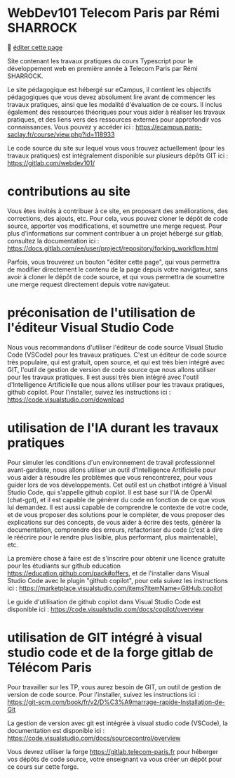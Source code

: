 # WebDev101 Telecom Paris par Rémi SHARROCK

:memo: [éditer cette page](https://gitlab.com/-/ide/project/webdev101/webdev101.gitlab.io/edit/main/-/)


Site contenant les travaux pratiques du cours Typescript pour le développement web en première année à Telecom Paris par Rémi SHARROCK.

Le site pédagogique est hébergé sur eCampus, il contient les objectifs pédagogiques que vous devez absolument lire avant de commencer les travaux pratiques, ainsi que les modalité d'évaluation de ce cours. Il inclus également des ressources théoriques pour vous aider à réaliser les travaux pratiques, et des liens vers des ressources externes pour approfondir vos connaissances. Vous pouvez y accéder ici : 
https://ecampus.paris-saclay.fr/course/view.php?id=118933

Le code source du site sur lequel vous vous trouvez actuellement (pour les travaux pratiques) est intégralement disponible sur plusieurs dépôts GIT ici : 
https://gitlab.com/webdev101/

# contributions au site
Vous êtes invités à contribuer à ce site, en proposant des améliorations, des corrections, des ajouts, etc. Pour cela, vous pouvez cloner le dépôt de code source, apporter vos modifications, et soumettre une merge request. Pour plus d'informations sur comment contribuer à un projet hébergé sur gitlab, consultez la documentation ici : https://docs.gitlab.com/ee/user/project/repository/forking_workflow.html

Parfois, vous trouverez un bouton "éditer cette page", qui vous permettra de modifier directement le contenu de la page depuis votre navigateur, sans avoir à cloner le dépôt de code source, et qui vous permettra de soumettre une merge request directement depuis votre navigateur.

# préconisation de l'utilisation de l'éditeur Visual Studio Code
Nous vous recommandons d'utiliser l'éditeur de code source Visual Studio Code (VSCode) pour les travaux pratiques. C'est un éditeur de code source très populaire, qui est gratuit, open source, et qui est très bien intégré avec GIT, l'outil de gestion de version de code source que nous allons utiliser pour les travaux pratiques. Il est aussi très bien intégré avec l'outil d'Intelligence Artificielle que nous allons utiliser pour les travaux pratiques, github copilot. Pour l'installer, suivez les instructions ici : https://code.visualstudio.com/download 

# utilisation de l'IA durant les travaux pratiques

Pour simuler les conditions d'un environnement de travail professionnel avant-gardiste, nous allons utiliser un outil d'Intelligence Artificielle pour vous aider à résoudre les problèmes que vous rencontrerez, pour vous guider lors de vos développements. Cet outil est un chatbot intégré à Visual Studio Code, qui s'appelle github copilot. Il est basé sur l'IA de OpenAI (chat-gpt), et il est capable de générer du code en fonction de ce que vous lui demandez. Il est aussi capable de comprendre le contexte de votre code, et de vous proposer des solutions pour le compléter, de vous proposer des explications sur des concepts, de vous aider à écrire des tests, générer la documentation, comprendre des erreurs, refactoriser du code (c'est à dire le réécrire pour le rendre plus lisible, plus performant, plus maintenable), etc.

La première chose à faire est de s'inscrire pour obtenir une licence gratuite pour les étudiants sur github education https://education.github.com/pack#offers, et de l'installer dans Visual Studio Code avec le plugin "github copilot", pour cela suivez les instructions ici : https://marketplace.visualstudio.com/items?itemName=GitHub.copilot 

Le guide d'utilisation de github copilot dans Visual Studio Code est disponible ici : https://code.visualstudio.com/docs/copilot/overview 

# utilisation de GIT intégré à visual studio code et de la forge gitlab de Télécom Paris

Pour travailler sur les TP, vous aurez besoin de GIT, un outil de gestion de version de code source. Pour l'installer, suivez les instructions ici : https://git-scm.com/book/fr/v2/D%C3%A9marrage-rapide-Installation-de-Git 

La gestion de version avec git est intégrée à visual studio code (VSCode), la documentation est disponible ici : https://code.visualstudio.com/docs/sourcecontrol/overview  

Vous devrez utiliser la forge https://gitlab.telecom-paris.fr pour héberger vos dépôts de code source, votre enseignant va vous créer un dépôt pour ce cours sur cette forge. 




